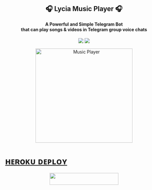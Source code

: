<h2 align= center><b>🎧 </Oꜰꜰʟɪɴᴇ> ‌Lycia Music Player 🎧</b></h2>
<h4 align = center>A Powerful and Simple Telegram Bot<br> that can play songs & videos in Telegram group voice chats</h4>

<p align='center'>
<a href="https://www.python.org/" alt="made-with-python"> <img src="https://img.shields.io/badge/Made%20with-Python-1f425f.svg?style=flat-square&logo=python&color=blue"></a>
<a href="https://github.com/Team-Bot2/graphs/commit-activity" alt="Maintenance"> <img src="https://img.shields.io/badge/Maintained%3F-yes-green.svg?style=flat-square"></a></p>

<p align="center"><a href="https://t.me/Team_Bot_Support"><img src="https://telegra.ph/file/58c2c310374fb71be9ed8.jpg" height="300" width="310" alt="Music Player"></p>

# ʜᴇʀoᴋᴜ ᴅᴇᴘʟᴏʏ
<p align="center"><a href="https://heroku.com/deploy?template=https://github.com/Official-afk-xD/Lycia-Music"> <img src="https://img.shields.io/badge/Deploy%20To%20Heroku-grey?style=for-the-badge&logo=heroku" width="220" height="38.45"/></a></p>


